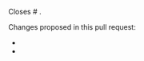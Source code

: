 <!---
This is a suggested pull request template for tedana.
It's designed to capture information we've found to be useful in reviewing pull requests.

If there is other information that would be helpful to include, please don't hesitate to add it!

Please also label your pull request with the relevant tags.
See here for more information and a list of available options:
https://github.com/ME-ICA/tedana/blob/main/CONTRIBUTING.md#pull-requests
-->

<!-- Please indicate after the # which issue you're closing with this PR.
This is helpful for the maintainers AND will magically close the issue when this
pull request is merged!
https://help.github.com/articles/closing-issues-using-keywords -->
Closes # .

<!-- Please give a brief overview of what has changed in the PR.
If you're not sure what to write, consider it a note to the maintainers to indicate
what they should be looking for when they review the pull request. -->
Changes proposed in this pull request:

-
-

